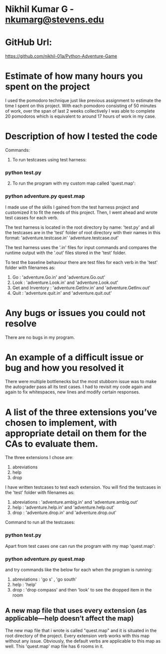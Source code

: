 # Nikhil Kumar G - nkumarg@stevens.edu

# GitHub Url:

https://github.com/nikhil-01a/Python-Adventure-Game

# Estimate of how many hours you spent on the project

I used the pomodoro technique just like previous assignment to estimate the time I spent on this project. With each pomodoro consisting of 50 minutes of work, over the span of last 2 weeks collectively I was able to complete 20 pomodoros which is equivalent to around 17 hours of work in my case.

# Description of how I tested the code

Commands:

1. To run testcases using test harness:

### python test.py

2. To run the program with my custom map called 'quest.map':

### python adventure.py quest.map

I made use of the skills I gained from the test harness project and customized it to fit the needs of this project. Then, I went ahead and wrote test casses for each verb.

The test harness is located in the root directory by name: 'test.py' and all the testcases are in the 'test' folder of root directory with their names in this format:
'adventure.testcase.in'
'adventure.testcase.out'

The test harness uses the '.in' files for input commands and compares the runtime output with the '.out' files stored in the 'test' folder.

To test the baseline behaviour there are test files for each verb in the 'test' folder with filenames as:

1. Go : 'adventure.Go.in' and 'adventure.Go.out'
2. Look : 'adventure.Look.in' and 'adventure.Look.out'
3. Get and Inventory : 'adventure.GetInv.in' and 'adventure.GetInv.out'
4. Quit : 'adventure.quit.in' and 'adventure.quit.out'

# Any bugs or issues you could not resolve

There are no bugs in my program.

# An example of a difficult issue or bug and how you resolved it

There were multiple bottlenecks but the most stubborn issue was to make the autograder pass all its test cases. I had to revisit my code again and again to fix whitespaces, new lines and modify certain responses.

# A list of the three extensions you’ve chosen to implement, with appropriate detail on them for the CAs to evaluate them.

The three extensions I chose are:

1. abreviations
2. help
3. drop

I have written testcases to test each extension. You will find the testcases in the 'test' folder with filenames as:

1. abreviations : 'adventure.ambig.in' and 'adventure.ambig.out'
2. help : 'adventure.help.in' and 'adventure.help.out'
3. drop : 'adventure.drop.in' and 'adventure.drop.out'

Command to run all the testcases:

### python test.py

Apart from test cases one can run the program with my map 'quest.map':

### python adventure.py quest.map

and try commands like the below for each when the program is running:

1. abreviations : 'go s' , 'go south'
2. help : 'help'
3. drop : 'drop compass' and then 'look' to see the dropped item in the room

## A new map file that uses every extension (as applicable—help doesn’t affect the map)

The new map file that i wrote is called "quest.map" and it is situated in the root directory of the project. Every extension verb works with this map without any issue. Obviously, the default verbs are applicable to this map as well.
This 'quest.map' map file has 6 rooms in it.

